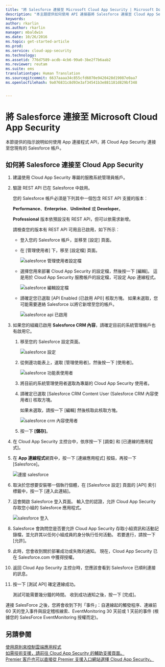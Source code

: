 ```yaml
---
title: "將 Salesforce 連接至 Microsoft Cloud App Security | Microsoft Docs"
description: "本主題提供如何使用 API 連接器將 Salesforce 連接至 Cloud App Security 的資訊。"
keywords: 
author: rkarlin
ms.author: rkarlin
manager: mbaldwin
ms.date: 10/26/2016
ms.topic: get-started-article
ms.prod: 
ms.service: cloud-app-security
ms.technology: 
ms.assetid: 776d7589-acdb-4cb6-99a0-3be2f7b6aab2
ms.reviewer: reutam
ms.suite: ems
translationtype: Human Translation
ms.sourcegitcommit: 6637aaaa34c855cfd6070e9420428d19087e0aa7
ms.openlocfilehash: 9a076831c8d93e3af34541b3e881181d829bf348


---
```



# <a name="connect-salesforce-to-microsoft-cloud-app-security"></a>將 Salesforce 連接至 Microsoft Cloud App Security
本節提供的指示說明如何使用 App 連接程式 API，將 Cloud App Security 連接至您現有的 Salesforce 帳戶。  
  
## <a name="how-to-connect-salesforce-to-cloud-app-security"></a>如何將 Salesforce 連接至 Cloud App Security  
  
1.  建議使用 Cloud App Security 專屬的服務系統管理員帳戶。  
  
2.  驗證 REST API 已在 Salesforce 中啟用。  
  
     您的 Salesforce 帳戶必須是下列其中一個包含 REST API 支援的版本︰  
  
     **Performance**、**Enterprise**、**Unlimited** 或 **Developer**。  
  
     **Professional** 版本依預設沒有 REST API，但可以依需求新增。  
  
     請檢查您的版本有 REST API 可用且已啟用，如下所示︰  
  
    -   登入您的 Salesforce 帳戶，並移至 [設定] 頁面。  
  
    -   在 [管理使用者] 下，移至 [設定檔] 頁面。  
  
         ![salesforce 管理使用者設定檔](./media/salesforce-manageusers-profiles.png "salesforce manageusers profiles")  
  
    -   選擇您用來部署 Cloud App Security 的設定檔，然後按一下 [編輯]。 這是用於 Cloud App Security 服務帳戶的設定檔，可設定 App 連線程式。  
  
         ![salesforce 編輯設定檔](./media/salesforce-edit-profile.png "salesforce edit profile")  
  
    -   請確定您已選取 [API Enabled (已啟用 API)] 核取方塊。 如果未選取，您可能需要連絡 Salesforce 以將它新增至您的帳戶。  
  
         ![salesforce api 已啟用](./media/salesforce-api-enabled.png "salesforce api enabled")  
  
3.  如果您的組織已啟用 **Salesforce CRM 內容**，請確定目前的系統管理帳戶也有啟用它。  
  
    1.  移至您的 Salesforce 設定頁面。  
  
         ![salesforce 設定](./media/salesforce-setup.png "salesforce setup")  
  
    2.  從側邊功能表上，選取 [管理使用者]，然後按一下 [使用者]。  
  
         ![salesforce 功能表使用者](./media/salesforce-menu-users.png "salesforce menu users")  
  
    3.  將目前的系統管理使用者選取為專屬的 Cloud App Security 使用者。  
  
    4.  請確定已選取 [Salesforce CRM Content User (Salesforce CRM 內容使用者)] 核取方塊。  
  
         如果未選取，請按一下 [編輯] 然後核取此核取方塊。  
  
         ![salesforce crm 內容使用者](./media/salesforce-crm-content-user.png "salesforce crm content user")  
  
    5.  按一下 **[儲存]**。  
  
4.  在 Cloud App Security 主控台中，依序按一下 [調查] 和 [已連線的應用程式]。  
  
5.  在 **App 連線程式**網頁中，按一下 [連線應用程式] 按鈕，再按一下 [Salesforce]。  
  
     ![連接 salesforce](./media/connect-salesforce.png "connect salesforce")  
  
6.  取決於您想要安裝哪一個執行個體，在 [Salesforce 設定] 頁面的 [API] 索引標籤中，按一下 [連入此連結]。  
  
7.  這會開啟 Salesforce 登入頁面。 輸入您的認證，允許 Cloud App Security 存取您小組的 Salesforce 應用程式。  
  
     ![salesforce 登入](./media/salesforce-logon.png "salesforce logon")  
  
8.  Salesforce 會詢問您是否要允許 Cloud App Security 存取小組資訊和活動記錄檔，並允許其以任何小組成員的身分執行任何活動。 若要進行，請按一下 [允許]。  
  
9. 此時，您會收到關於部署成功或失敗的通知。 現在，Cloud App Security 已在 Salesforce.com 中獲得授權。  
  
10. 返回 Cloud App Security 主控台時，您應該會看到 Salesforce 已順利連接的訊息。  
  
11. 按一下 [測試 API] 確定連線成功。  
  
     測試可能需要幾分鐘的時間。 收到成功通知之後，按一下 [完成]。  
  
  
連接 SalesForce 之後，您將會收到下列「事件」：自連線起的觸發程序、連線前 60 天的登入事件與設定稽核線索、EventMonitoring 30 天前或 1 天前的事件 (根據您的 SalesForce EventMonitoring 授權而定)。
  
## <a name="see-also"></a>另請參閱  
[使用原則來控制雲端應用程式](control-cloud-apps-with-policies.md)   
[如需技術支援，請前往 Cloud App Security 的輔助支援頁面。](http://support.microsoft.com/oas/default.aspx?prid=16031)   
[Premier 客戶也可以直接從 Premier 支援入口網站選擇 Cloud App Security。](https://premier.microsoft.com/)  
  
  


<!--HONumber=Nov16_HO4-->


